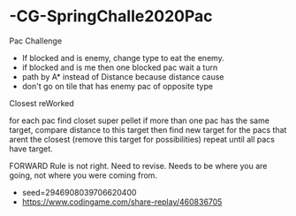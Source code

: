 # -CG-SpringChalle2020Pac

Pac Challenge
- If blocked and is enemy, change type to eat the enemy. 
- if blocked and is me then one blocked pac wait a turn
- path by A* instead of Distance because distance cause 
- don't go on tile that has enemy pac of opposite type 


Closest reWorked

for each pac
    find closet super pellet
if more than one pac has the same target, compare distance to this target then find new target for the pacs that arent the closest (remove this target for possibilities) repeat until all pacs have target.

FORWARD Rule is not right. Need to revise. Needs to be where you are going, not where you were coming from.
- seed=2946908039706620400
- https://www.codingame.com/share-replay/460836705